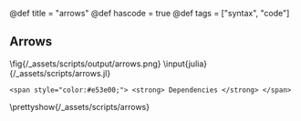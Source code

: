 @def title = "arrows"
@def hascode = true
@def tags = ["syntax", "code"]

## Arrows
\fig{/_assets/scripts/output/arrows.png}
\input{julia}{/_assets/scripts/arrows.jl}
~~~
<span style="color:#e53e00;"> <strong> Dependencies </strong> </span>
~~~
\prettyshow{/_assets/scripts/arrows}
